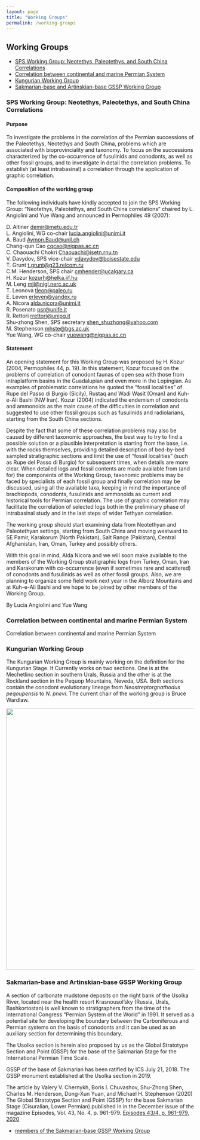 ```yaml
---
layout: page
title: "Working Groups"
permalink: /working-groups
---
```

## Working Groups

* [SPS Working Group: Neotethys, Paleotethys, and South China Correlations](#sps_wg)
* [Correlation between continental and marine Permian System](#correlation)
* [Kungurian Working Group](#kungurian)
* [Sakmarian-base and Artinskian-base GSSP Working Group](#sakmarian)

<a id="sps_wg"></a>
### SPS Working Group: Neotethys, Paleotethys, and South China Correlations 
#### Purpose
To investigate the problems in the correlation of the Permian successions of the Paleotethys, Neotethys and South China, problems which are associated with bioprovinciality and taxonomy. To focus on the successions characterized by the co-occurrence of fusulinids and conodonts, as well as other fossil groups, and to investigate in detail the correlation problems. To establish (at least intrabasinal) a correlation through the application of graphic correlation.

#### Composition of the working group
The following individuals have kindly accepted to join the SPS Working Group: “Neotethys, Paleotethys, and South China correlations” chaired by L. Angiolini and Yue Wang and announced in Permophiles 49 (2007):

D. Altiner <demir@metu.edu.tr>  
L. Angiolini, WG co-chair <lucia.angiolini@unimi.it>  
A. Baud <Aymon.Baud@unil.ch>  
Chang-qun Cao <cqcao@nigpas.ac.cn>  
C. Chaouachi Chokri <Chaouachi@isetn.rnu.tn>  
V. Davydov, SPS vice-chair <vdavydov@boisestate.edu>  
T. Grunt <t.grunt@g23.relcom.ru>  
C.M. Henderson, SPS chair <cmhender@ucalgary.ca>  
H. Kozur <kozurh@helka.iif.hu>  
M. Leng <mjl@nigl.nerc.ac.uk>  
T. Leonova <tleon@paleo.ru>  
E. Leven <erleven@yandex.ru>  
A. Nicora <alda.nicora@unimi.it>  
R. Posenato <psr@unife.it>  
R. Rettori <rrettori@unipg.it>  
Shu-zhong Shen, SPS secretary <shen_shuzhong@yahoo.com>  
M. Stephenson <mhste@bgs.ac.uk>  
Yue Wang, WG co-chair <yuewang@nigpas.ac.cn>  

#### Statement
An opening statement for this Working Group was proposed by H. Kozur (2004, Permophiles 44, p. 19). In this statement, Kozur focused on the problems of correlation of conodont faunas of open sea with those from intraplatform basins in the Guadalupian and even more in the Lopingian. As examples of problematic correlations he quoted the “fossil localities” of Rupe del Passo di Burgio (Sicily), Rustaq and Wadi Wasit (Oman) and Kuh-e-Ali Bashi (NW Iran). Kozur (2004) indicated the endemism of conodonts and ammonoids as the main cause of the difficulties in correlation and suggested to use other fossil groups such as fusulinids and radiolarians, starting from the South China sections.

Despite the fact that some of these correlation problems may also be caused by different taxonomic approaches, the best way to try to find a possible solution or a plausible interpretation is starting from the base, i.e. with the rocks themselves, providing detailed description of bed-by-bed sampled stratigraphic sections and limit the use of “fossil localities” (such as Rupe del Passo di Burgio) for subsequent times, when details are more clear. When detailed logs and fossil contents are made available from (and for) the components of the Working Group, taxonomic problems may be faced by specialists of each fossil group and finally correlation may be discussed, using all the available taxa, keeping in mind the importance of brachiopods, conodonts, fusulinids and ammonoids as current and historical tools for Permian correlation. The use of graphic correlation may facilitate the correlation of selected logs both in the preliminary phase of intrabasinal study and in the last steps of wider Tethyan correlation.

The working group should start examining data from Neotethyan and Paleotethyan settings, starting from South China and moving westward to SE Pamir, Karakorum (North Pakistan), Salt Range (Pakistan), Central Afghanistan, Iran, Oman, Turkey and possibly others. 

With this goal in mind, Alda Nicora and we will soon make available to the members of the Working Group stratigraphic logs from Turkey, Oman, Iran and Karakorum with co-occurrence (even if sometimes rare and scattered) of conodonts and fusulinids as well as other fossil groups. Also, we are planning to organize some field work next year in the Alborz Mountains and at Kuh-e-Ali Bashi and we hope to be joined by other members of the Working Group.

By Lucia Angiolini and Yue Wang

<a id="correlation"></a>
### Correlation between continental and marine Permian System 
Correlation between continental and marine Permian System

<a id="kungurian"></a>
### Kungurian Working Group 
The Kungurian Working Group is mainly working on the definition for the Kungurian Stage. It Currently works on two sections. One is at the Mechetlino section  in southern Urals, Russia and the other is at the Rockland section in the Pequop Mountains, Neveda, USA. Both sections contain the conodont evolutionary lineage from _Neostreptorgnathodus peqoupensis_ to _N. pnevi_. The current chair of the working group is Bruce Wardlaw.

<img src="https://stratigraphy.org/subcommission-permian/images/20121027133422830.jpg" alt="" style="width:700px" />  

<a id="sakmarian"></a>
### Sakmarian-base and Artinskian-base GSSP Working Group 

A section of carbonate mudstone deposits on the right bank of the Usolka River, located near the health resort Krasnousol’sky (Russia, Urals, Bashkortostan) is well known to stratigraphers from the time of the International Congress “Permian System of the World” in 1991. It served as a potential site for developing the boundary between the Carboniferous and Permian systems on the basis of conodonts and it can be used as an auxiliary section for determining this boundary.

The Usolka section is herein also proposed by us as the Global Stratotype Section and Point (GSSP) for the base of the Sakmarian Stage for the International Permian Time Scale.

GSSP of the base of Sakmarian has been ratified by ICS July 21, 2018. The GSSP monument established at the Usolka section in 2019.

The article by Valery V. Chernykh, Boris I. Chuvashov, Shu-Zhong Shen, Charles M. Henderson, Dong-Xun Yuan, and Michael H. Stephenson (2020) The Global Stratotype Section and Point (GSSP) for the base Sakmarian Stage (Cisuralian, Lower Permian) published in in the December issue of the magazine Episodes, Vol. 43, No. 4, p. 961-979.
<a href="https://stratigraphy.org/subcommission-permian/files/base Sakmarian.pdf">Episodes 43/4, p. 961-979, 2020</a></td>

* [members of the Sakmarian-base GSSP Working Group](https://stratigraphy.org/subcommission-permian/files/20121018162043662.pdf)
